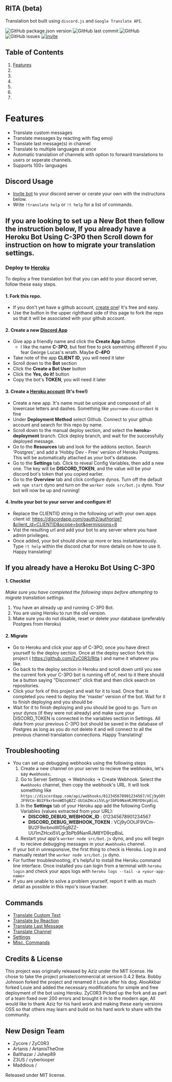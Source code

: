 ## RITA (beta)
Translation bot built using `discord.js` and `Google Translate API`.


![GitHub package.json version](https://img.shields.io/github/package-json/v/ZyC0R3/Rita.svg?style=plastic)
![GitHub last commit](https://img.shields.io/github/last-commit/ZyC0R3/Rita.svg?style=plastic)
![GitHub](https://img.shields.io/github/license/ZyC0R3/Rita.svg?style=plastic)
![GitHub issues](https://img.shields.io/github/issues-raw/ZyC0R3/Rita.svg?style=plastic)
[![invite](https://img.shields.io/badge/Discord_Invite-RITA-7289DA.svg?style=plastic)](https://discordapp.com/oauth2/authorize?&client_id=599269445118197760&scope=bot&permissions=8)


## Table of Contents

1. [Features](#Features)
2.
3.
4.
5.
6.
7.

# Features
* Translate custom messages
* Translate messages by reacting with flag emoji
* Translate last message(s) in channel
* Translate to multiple languages at once
* Automatic translation of channels with option to forward translations to users or seperate channels.
* Supports 100+ languages

## Discord Usage
* [Invite bot](https://discordapp.com/oauth2/authorize?&client_id=599269445118197760&scope=bot&permissions=8) to your discord server or cerate your own with the instructons below.
* Write `!translate help` or `!t help` for a list of commands.


## If you are looking to set up a New Bot then follow the instruction below, If you already have a Heroku Bot Using C-3P0 then Scroll down for instruction on how to migrate your translation settings.

### Deploy to [Heroku](https://www.heroku.com/)
To deploy a free translation bot that you can add to your discord server, follow these easy steps.

#### 1. Fork this repo.
* If you don't yet have a github account, [create one](https://github.com/join)! It's free and easy.
* Use the button in the upper righthand side of this page to fork the repo so that it will be associated with your github account.

#### 2. Create a new [Discord App](https://discordapp.com/developers/applications/me/create)
* Give app a friendly name and click the **Create App** button
  * I like the name **C-3PO**, but feel free to pick something different if you fear George Lucas's wrath. Maybe **C-4PO**
* Take note of the app **CLIENT ID**, you will need it later
* Scroll down to the **Bot** section
* Click the **Create a Bot User** button
* Click the **Yes, do it!** button
* Copy the bot's **TOKEN**, you will need it later

#### 3. Create a [Heroku account](https://id.heroku.com/signup/login) (It's free!)
* Create a new app. It's name must be unique and composed of all lowercase letters and dashes. Something like `yourname-discordbot` is fine
* Under **Deployment Method** select Github. Connect to your github account and search for this repo by name.
* Scroll down to the manual deploy section, and select the **heroku-deployment** branch. Click deploy branch, and wait for the successfully deployed message.
* Go to the **Resources** tab and look for the addons section. Search 'Postgres', and add a 'Hobby Dev - Free' version of Heroku Postgres. This will be automatically attached as your bot's database.
* Go to the **Settings** tab. Click to reveal Config Variables, then add a new one. The key will be **DISCORD_TOKEN**, and the value will be your discord bot's token that you copied earlier.
* Go to the **Overview** tab and click configure dynos. Turn off the default `web npm start` dyno and turn on the `worker node src/bot.js` dyno. Your bot will now be up and running!

#### 4. Invite your bot to your server and configure it!
* Replace the CLIENTID string in the following url with your own apps client id: https://discordapp.com/oauth2/authorize?&client_id=CLIENTID&scope=bot&permissions=8
* Vist the resulting url and add your bot to any server where you have admin privileges.
* Once added, your bot should show up more or less instantaneously. Type `!t help` within the discord chat for more details on how to use it. Happy translating!


## If you already have a Heroku Bot Using C-3P0

#### 1. Checklist
*Make sure you have completed the following steps before attempting to migrate translation settings.*
1. You have an already up and running C-3P0 Bot.
2. You are using Heroku to run the old version.
3. Make sure you do not disable, reset or delete your database (preferably Postgres from Heroku)

#### 2. Migrate
* Go to Heroku and click your app of C-3PO, once you have direct yourself to the deploy section. Once at the deploy section fork this project ( https://github.com/ZyC0R3/Rita ) and name it whatever you like.  
* Go back to the deploy section in Heroku and scroll down until you see the current fork your C-3PO bot is running off of, next to it there should be a button saying "Disconnect" click that and then click search on repositories.
* Click your fork of this project and wait for it to load. Once that is completed you need to deploy the 'master' version of the bot. Wait for it to finish deploying and you should be
* Wait for it to finish deploying and you should be good to go. Turn on your dynos (if they were not already) and make sure your DISCORD_TOKEN is connected in the variables section in Settings. All data from your previous C-3PO bot should be saved in the database of Postgres as long as you do not delete it and will connect to all the previous channel translation connections. Happy Translating!

## Troubleshooting
* You can set up debugging webhooks using the following steps
    1. Create a new channel on your server to recieve the webhooks, let's say `#webhooks`.
    2. Go to Server Settings -> Webhooks -> Create Webhook. Select the `#webhooks` channel, then copy the webhook's URL. It will look something like `https://discordapp.com/api/webhooks/012345678901234567/VCj9yOOtJF9VCm-BU2F9xrbnoWD5gBZZ-UU1mZHcxi5VLgr3bPb9NanRJM8YD9cpBisL`
    3. In the **Settings** tab of your Heroku app add the following Config Variables (values extracted from your URL):
        * **DISCORD_DEBUG_WEBHOOK_ID** : 012345678901234567
        * **DISCORD_DEBUG_WEBHOOK_TOKEN** : VCj9yOOtJF9VCm-BU2F9xrbnoWD5gBZZ-UU1mZHcxi5VLgr3bPb9NanRJM8YD9cpBisL
    4. Restart your app's `worker node src/bot.js` dyno, and you will begin to recieve debugging messages in your `#webhooks` channel.
* If your bot in unresponsive, the first thing to check is Heroku. Log in and manually restart the `worker node src/bot.js` dyno.
* For further troubleshooting, it's helpful to install the Heroku command line interface. Once installed you can login from a terminal with `heroku login` and check your apps logs with `heroku logs --tail -a <your-app-name>`
* If you are unable to solve a problem yourself, report it with as much detail as possible in this repo's issue tracker.


## Commands
* [Translate Custom Text](https://github.com/ZyC0R3/Rita/wiki/Translate-Custom-Message)
* [Translate by Reaction](https://github.com/ZyC0R3/Rita/wiki/Translate-by-Reacting)
* [Translate Last Message](https://github.com/ZyC0R3/Rita/wiki/Translate-Last-Message)
* [Translate Channel](https://github.com/ZyC0R3/Rita/wiki/Translate-Channel-Automatic)
* [Settings](https://github.com/ZyC0R3/Rita/wiki/Settings)
* [Misc. Commands](https://github.com/ZyC0R3/Rita/wiki/Misc.-Commands)

## Credits & License

This project was originally released by Aziz under the MIT license. He chose to take the project private/commercial at version 0.4.2 Beta. Bobby Johnson forked the project and renamed it Louie after his dog. AlooAkbar forked Louie and added the necessary modifications for simple and free deployment of the bot using Heroku. ZyC0R3 Picked up the fork and as part of a team fixed over 200 errors and brought it in to the modern age, All would like to thank Aziz for his hard work and making these early versions OSS so that others may learn and build on his hard work to share with the community.

## New Design Team
* Zycore / ZyC0R3
* Artanis / ArtanisTheOne
* Balthazar / Jshep89
* Z3US / cyberlooper
* Maddious /

Released under MIT license.
